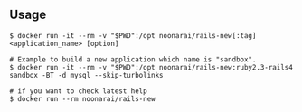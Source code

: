 ## Usage

`$ docker run -it --rm -v "$PWD":/opt noonarai/rails-new[:tag] <application_name> [option]`

```
# Example to build a new application which name is "sandbox".
$ docker run -it --rm -v "$PWD":/opt noonarai/rails-new:ruby2.3-rails4 sandbox -BT -d mysql --skip-turbolinks

# if you want to check latest help
$ docker run --rm noonarai/rails-new
```
